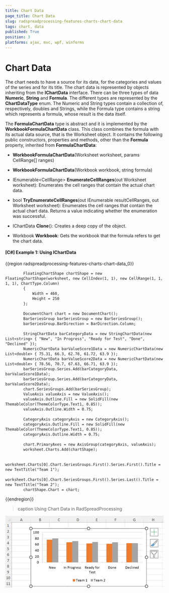 ```yaml
---
title: Chart Data
page_title: Chart Data
slug: radspreadprocessing-features-charts-chart-data
tags: chart, data
published: True
position: 3
platforms: ajax, mvc, wpf, winforms
---
```


# Chart Data

The chart needs to have a source for its data, for the categories and values of the series and for its title. The chart data is represented by objects inheriting from the **IChartData** interface. There can be three types of data  **Numeric**, **String** and **Formula**. The different types are represented by the **ChartDataType** enum. The Numeric and String types contain a collection of, respectively, doubles and Strings, while the Formula type contains a string which represents a formula, whose result is the data itself.

The **FormulaChartData** type is abstract and it is implemented by the **WorkbookFormulaChartData** class. This class combines the formula with its actual data source, that is the Worksheet object. It contains the following public constructors, properties and methods, other than the **Formula** property, inherited from **FormulaChartData**:

- **WorkbookFormulaChartData**(Worksheet worksheet, params CellRange[] ranges)

- **WorkbookFormulaChartData**(Workbook workbook, string formula)

- IEnumerable&lt;CellRange&gt; **EnumerateCellRanges**(out Worksheet worksheet): Enumerates the cell ranges that contain the actual chart data.

- bool **TryEnumerateCellRanges**(out IEnumerable<CellRange> resultCellRanges, out Worksheet worksheet): Enumerates the cell ranges that contain the actual chart data. Returns a value indicating whether the enumeration was successful.

- IChartData **Clone**(): Creates a deep copy of the object.

- Workbook **Workbook**: Gets the workbook that the formula refers to get the chart data.

#### [C#] Example 1: Using IChartData

{{region radspreadprocessing-features-charts-chart-data_0}}

            FloatingChartShape chartShape = new FloatingChartShape(worksheet, new CellIndex(1, 1), new CellRange(1, 1, 1, 1), ChartType.Column)
            {
                Width = 460,
                Height = 250
            };

            DocumentChart chart = new DocumentChart();
            BarSeriesGroup barSeriesGroup = new BarSeriesGroup();
            barSeriesGroup.BarDirection = BarDirection.Column;

            StringChartData barCategoryData = new StringChartData(new List<string> { "New", "In Progress", "Ready for Test", "Done", "Declined" });
            NumericChartData barValueScore1Data = new NumericChartData(new List<double> { 75.31, 66.3, 62.78, 61.72, 63.9 });
            NumericChartData barValueScore2Data = new NumericChartData(new List<double> { 78.56, 70.7, 67.63, 66.71, 63.9 });         
            barSeriesGroup.Series.Add(barCategoryData, barValueScore1Data);
            barSeriesGroup.Series.Add(barCategoryData, barValueScore2Data);
            chart.SeriesGroups.Add(barSeriesGroup);
            ValueAxis valueAxis = new ValueAxis();
            valueAxis.Outline.Fill = new SolidFill(new ThemableColor(ThemeColorType.Text1, 0.85));
            valueAxis.Outline.Width = 0.75;

            CategoryAxis categoryAxis = new CategoryAxis();
            categoryAxis.Outline.Fill = new SolidFill(new ThemableColor(ThemeColorType.Text1, 0.85));
            categoryAxis.Outline.Width = 0.75;

            chart.PrimaryAxes = new AxisGroup(categoryAxis, valueAxis);
            worksheet.Charts.Add(chartShape);

            worksheet.Charts[0].Chart.SeriesGroups.First().Series.First().Title = new TextTitle("Team 1");
            worksheet.Charts[0].Chart.SeriesGroups.First().Series.Last().Title = new TextTitle("Team 2");
            chartShape.Chart = chart;

{{endregion}} 

>caption Using Chart Data in RadSpreadProcessing

![Spread Chart Data](images/spread-chart-data.png)    

